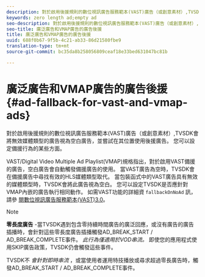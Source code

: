 ```yaml
---
description: 對於啟用後援規則的數位視訊廣告服務範本(VAST)廣告（或創意素材）,TVSDK會將無效媒體類型的廣告視為空白廣告，並嘗試在其位置使用後援廣告。 您可以設定備援行為的某些方面。
keywords: zero length ad;empty ad
seo-description: 對於啟用後援規則的數位視訊廣告服務範本(VAST)廣告（或創意素材）,TVSDK會將無效媒體類型的廣告視為空白廣告，並嘗試在其位置使用後援廣告。 您可以設定備援行為的某些方面。
seo-title: 廣泛廣告和VMAP廣告的廣告後援
title: 廣泛廣告和VMAP廣告的廣告後援
uuid: 688f0b67-9f5b-4c21-ab33-86d21580fbe9
translation-type: tm+mt
source-git-commit: bc35da8b258056809ceaf18e33bed631047bc81b

---
```



# 廣泛廣告和VMAP廣告的廣告後援 {#ad-fallback-for-vast-and-vmap-ads}

對於啟用後援規則的數位視訊廣告服務範本(VAST)廣告（或創意素材）,TVSDK會將無效媒體類型的廣告視為空白廣告，並嘗試在其位置使用後援廣告。 您可以設定備援行為的某些方面。

VAST/Digital Video Multiple Ad Playlist(VMAP)規格指出，對於啟用VAST備援的廣告，空白廣告會自動觸發備援廣告的使用。 當VAST廣告為空時，TVSDK會在備援廣告中尋找有效的HLS媒體類型取代。 當包裝函式中的VAST廣告具有無效的媒體類型時，TVSDK會將此廣告視為空白。 您可以設定TVSDK是否應針對VMAP內嵌的廣告執行相同動作。 如需VAST功能的詳細資 `fallbackOnNoAd` 訊，請參 [閱數位視訊廣告服務範本(VAST)3.0](https://www.iab.net/guidelines/508676/digitalvideo/vsuite/vast)。

>[!NOTE]
>
>**零長度廣告** -當TVSDK遇到包含零持續時間廣告的廣泛回應，或沒有廣告的廣告插播時，會針對這些零長度廣告插播觸發AD_BREAK_START / AD_BREAK_COMPLETE事件。 *此行為僅適用於VOD串流。* 即使您的應用程式使用SKIP廣告政策，TVSDK仍會觸發這些事件。
>
>TVSDK不 *會針對即時串流* ，或當使用者運用特技播放或尋求超過零長廣告時，觸發AD_BREAK_START / AD_BREAK_COMPLETE事件。